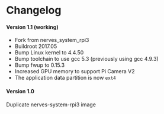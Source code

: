 # Changelog

#### Version 1.1 (working)
- Fork from nerves_system_rpi3
- Buildroot 2017.05
- Bump Linux kernel to 4.4.50
- Bump toolchain to use gcc 5.3 (previously using gcc 4.9.3)
- Bump fwup to 0.15.3
- Increased GPU memory to support Pi Camera V2
- The application data partition is now `ext4`

#### Version 1.0
Duplicate nerves-system-rpi3 image
